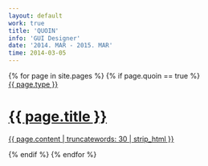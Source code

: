 ```yaml
---
layout: default
work: true
title: 'QUOIN'
info: 'GUI Designer'
date: '2014. MAR - 2015. MAR'
time: 2014-03-05
---
```


<div class="catalogue">
{% for page in site.pages %}
{% if page.quoin == true %}
<a href="{{ page.url | prepend: site.baseurl }}" class="catalogue-item">
    <div>
        <!--
        <time datetime="{{ post.date }}" class="catalogue-time">{{ post.date | date: "%B %d, %Y" }}</time>
        -->
        <div class="catalogue-type">{{ page.type }}</div>
        <h1 class="catalogue-title">{{ page.title }}</h1>
        <p class="body">
          {{ page.content | truncatewords: 30 | strip_html }}
        </p>
    </div>
</a>
{% endif %}
{% endfor %}
</div>